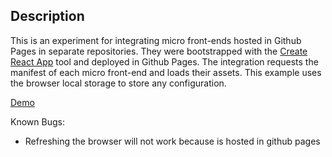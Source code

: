 ## Description

This is an experiment for integrating micro front-ends hosted in Github Pages in separate repositories. They were bootstrapped with the [Create React App](https://github.com/facebookincubator/create-react-app) tool and deployed in Github Pages. The integration requests the manifest of each micro front-end and loads their assets. This example uses the browser local storage to store any configuration.

[Demo](http://embengineering.com/micro-front-ends-web-tools)

Known Bugs:
* Refreshing the browser will not work because is hosted in github pages

